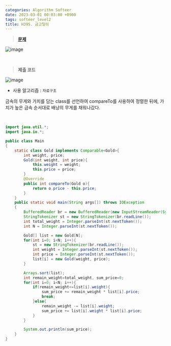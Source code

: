 ```yaml
---
categories: Algorithm Softeer
date: 2023-03-01 00:03:00 +0900
tags: softeer_level2
title: H395. 금고털이
---
```


> **[문제](https://softeer.ai/practice/info.do?idx=1&eid=395&sw_prbl_sbms_sn=159009)**

![image](https://user-images.githubusercontent.com/80896077/222964303-b11d8295-4f7f-4f79-9a7c-96301876708b.png)

<br>

> **제출 코드**

![image](https://user-images.githubusercontent.com/80896077/222964310-c11978d7-2c9a-47bd-b5a3-a51c70a727aa.png)

- 사용 알고리즘 : `자료구조`

금속의 무게와 가치를 담는 class를 선언하여 compareTo를 사용하여 정렬한 뒤에, 가치가 높은 금속 순서대로 배낭의 무게를 채워나갔다.

<br>

```java
import java.util.*;
import java.io.*;

public class Main
{
    static class Gold implements Comparable<Gold>{
        int weight, price;
        Gold(int weight, int price){
            this.weight = weight;
            this.price = price;
        }
        @Override
        public int compareTo(Gold o){
            return o.price - this.price;
        }
    }
    public static void main(String args[]) throws IOException
    {
        BufferedReader br = new BufferedReader(new InputStreamReader(System.in));
        StringTokenizer st = new StringTokenizer(br.readLine());
        int total_weight = Integer.parseInt(st.nextToken());
        int N = Integer.parseInt(st.nextToken());

        Gold[] list = new Gold[N];
        for(int i=0; i<N; i++){
            st = new StringTokenizer(br.readLine());
            int weight = Integer.parseInt(st.nextToken());
            int price = Integer.parseInt(st.nextToken());
            list[i] = new Gold(weight, price);
        }

        Arrays.sort(list);
        int remain_weight=total_weight, sum_price=0;
        for(int i=0; i<N; i++){
            if(remain_weight<=list[i].weight){
                sum_price += remain_weight * list[i].price;
                break;
            }else{
                remain_weight -= list[i].weight;
                sum_price += list[i].weight * list[i].price;
            }
        }

        System.out.println(sum_price);
    }
}
```
